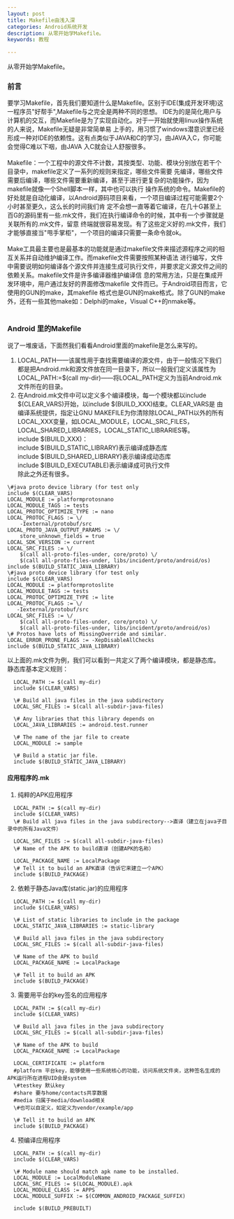 ```yaml
---
layout: post
title: Makefile由浅入深
categories: Android系统开发
description: 从零开始学Makefile。
keywords: 教程

---
```


从零开始学Makefile。

### 前言
  要学习Makefile，首先我们要知道什么是Makefile。区别于IDE(集成开发环境)这一程序员"好帮手",Makefile与之完全是两种不同的思想。
IDE为的是简化用户与计算机的交互，而Makefile是为了实现自动化。对于一开始就使用linux操作系统的人来说，Makefile无疑是非常简单易
上手的，用习惯了windows潜意识里已经形成一种对IDE的依赖性。这有点类似于JAVA和C的学习，由JAVA入C，你可能会觉得C难以下咽，由JAVA
入C就会让人舒服很多。<br><br>
  Makefile：一个工程中的源文件不计数，其按类型、功能、模块分别放在若干个目录中，makefile定义了一系列的规则来指定，哪些文件需要
先编译，哪些文件需要后编译，哪些文件需要重新编译，甚至于进行更复杂的功能操作，因为 makefile就像一个Shell脚本一样，其中也可以执行
操作系统的命令。Makefile的好处就是自动化编译，以Android源码项目来看，一个项目编译过程可能需要2个小时甚至更久，这么长的时间我们肯
定不会想一直等着它编译，在几十G甚至上百G的源码里有一些.mk文件，我们在执行编译命令的时候，其中有一个步骤就是关联所有的.mk文件，留意
终端就很容易发现。有了这些定义好的.mk文件，我们才能够直接当"甩手掌柜"，一个项目的编译只需要一条命令就ok。<br><br>
  Make工具最主要也是最基本的功能就是通过makefile文件来描述源程序之间的相互关系并自动维护编译工作。而makefile文件需要按照某种语法
进行编写，文件中需要说明如何编译各个源文件并连接生成可执行文件，并要求定义源文件之间的依赖关系。makefile文件是许多编译器维护编译信
息的常用方法，只是在集成开发环境中，用户通过友好的界面修改makefile 文件而已。于Android项目而言，它使用的GUN的make，其makefile
格式也是GUN的make格式。除了GUN的make外，还有一些其他make如：Delphi的make，Visual C++的nmake等。<br><br>

### Android 里的Makefile
  说了一堆废话，下面然我们看看Android里面的makefile是怎么来写的。<br>
1. LOCAL_PATH——该属性用于查找需要编译的源文件，由于一般情况下我们都是把Android.mk和源文件放在同一目录下，所以一般我们定义该属性为<br>
LOCAL_PATH:=$(call my-dir)——将LOCAL_PATH定义为当前Android.mk文件所在的目录。
2. 在Android.mk文件中可以定义多个编译模块，每一个模块都以include $(CLEAR_VARS)开始，以include $(BUILD_XXX)结束。CLEAR_VARS是
由编译系统提供，指定让GNU MAKEFILE为你清除除LOCAL_PATH以外的所有LOCAL_XXX变量，如LOCAL_MODULE，LOCAL_SRC_FILES，
LOCAL_SHARED_LIBRARIES，LOCAL_STATIC_LIBRARIES等。<br>
include $(BUILD_XXX)：<br>
include $(BUILD_STATIC_LIBRARY)表示编译成静态库<br>
include $(BUILD_SHARED_LIBRARY)表示编译成动态库<br>
include $(BUILD_EXECUTABLE)表示编译成可执行文件<br>
除此之外还有很多。
``` 
\#java proto device library (for test only
include $(CLEAR_VARS)
LOCAL_MODULE := platformprotosnano
LOCAL_MODULE_TAGS := tests
LOCAL_PROTOC_OPTIMIZE_TYPE := nano
LOCAL_PROTOC_FLAGS := \/
    -Iexternal/protobuf/src
LOCAL_PROTO_JAVA_OUTPUT_PARAMS := \/
    store_unknown_fields = true
LOCAL_SDK_VERSION := current
LOCAL_SRC_FILES := \/
    $(call all-proto-files-under, core/proto) \/
    $(call all-proto-files-under, libs/incident/proto/android/os)
include $(BUILD_STATIC_JAVA_LIBRARY)
\#java proto device library (for test only
include $(CLEAR_VARS)
LOCAL_MODULE := platformprotoslite
LOCAL_MODULE_TAGS := tests
LOCAL_PROTOC_OPTIMIZE_TYPE := lite
LOCAL_PROTOC_FLAGS := \/
   -Iexternal/protobuf/src
LOCAL_SRC_FILES := \/
    $(call all-proto-files-under, core/proto) \/
    $(call all-proto-files-under, libs/incident/proto/android/os)
\# Protos have lots of MissingOverride and similar.
LOCAL_ERROR_PRONE_FLAGS := -XepDisableAllChecks
include $(BUILD_STATIC_JAVA_LIBRARY)
``` 

以上面的.mk文件为例，我们可以看到一共定义了两个编译模块，都是静态库。<br>
静态库基本定义规则：<br>
``` 
  LOCAL_PATH := $(call my-dir)
  include $(CLEAR_VARS)
   
  \# Build all java files in the java subdirectory
  LOCAL_SRC_FILES := $(call all-subdir-java-files)
   
  \# Any libraries that this library depends on
  LOCAL_JAVA_LIBRARIES := android.test.runner
   
  \# The name of the jar file to create
  LOCAL_MODULE := sample
   
  \# Build a static jar file.
  include $(BUILD_STATIC_JAVA_LIBRARY)
```


#### 应用程序的.mk
1. 纯粹的APK应用程序
```
  LOCAL_PATH := $(call my-dir)
  include $(CLEAR_VARS)
  \# Build all java files in the java subdirectory-->直译（建立在java子目录中的所有Java文件）
  
  LOCAL_SRC_FILES := $(call all-subdir-java-files)
  \# Name of the APK to build直译（创建APK的名称）
  
  LOCAL_PACKAGE_NAME := LocalPackage
  \# Tell it to build an APK直译（告诉它来建立一个APK）
  include $(BUILD_PACKAGE)
```


2. 依赖于静态Java库(static.jar)的应用程序
```
  LOCAL_PATH := $(call my-dir)
  include $(CLEAR_VARS)
   
  \# List of static libraries to include in the package
  LOCAL_STATIC_JAVA_LIBRARIES := static-library
   
  \# Build all java files in the java subdirectory
  LOCAL_SRC_FILES := $(call all-subdir-java-files)
   
  \# Name of the APK to build
  LOCAL_PACKAGE_NAME := LocalPackage
  
  \# Tell it to build an APK
  include $(BUILD_PACKAGE)
```


3. 需要用平台的key签名的应用程序
```
  LOCAL_PATH := $(call my-dir)
  include $(CLEAR_VARS)
   
  \# Build all java files in the java subdirectory
  LOCAL_SRC_FILES := $(call all-subdir-java-files)
   
  \# Name of the APK to build
  LOCAL_PACKAGE_NAME := LocalPackage
   
  LOCAL_CERTIFICATE := platform 
  #platform 平台key，能够使用一些系统核心的功能，访问系统文件夹，这种签名生成的APK运行所在进程UID会是system
  \#testkey 默认key
  #share 要与home/contacts共享数据
  #media 归属于media/download相关
  \#也可以自定义，如定义为vendor/example/app
   
  \# Tell it to build an APK
  include $(BUILD_PACKAGE)
```


4. 预编译应用程序
```
  LOCAL_PATH := $(call my-dir)
  include $(CLEAR_VARS)
   
  \# Module name should match apk name to be installed.
  LOCAL_MODULE := LocalModuleName
  LOCAL_SRC_FILES := $(LOCAL_MODULE).apk
  LOCAL_MODULE_CLASS := APPS
  LOCAL_MODULE_SUFFIX := $(COMMON_ANDROID_PACKAGE_SUFFIX)
   
  include $(BUILD_PREBUILT)
```



